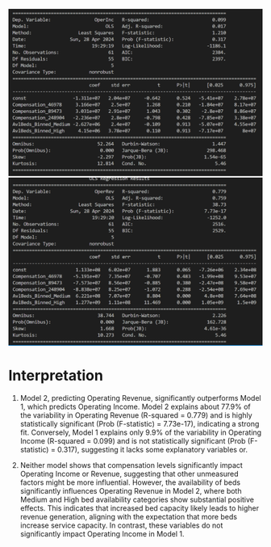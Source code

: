 ![model 1](assets\model_1.png)
![model 2](assets\model_2.png)

# Interpretation

1. Model 2, predicting Operating Revenue, significantly outperforms Model 1, which predicts Operating Income. Model 2 explains about 77.9% of the variability in Operating Revenue (R-squared = 0.779) and is highly statistically significant (Prob (F-statistic) = 7.73e-17), indicating a strong fit. Conversely, Model 1 explains only 9.9% of the variability in Operating Income (R-squared = 0.099) and is not statistically significant (Prob (F-statistic) = 0.317), suggesting it lacks some explanatory variables or.

2. Neither model shows that compensation levels significantly impact Operating Income or Revenue, suggesting that other unmeasured factors might be more influential. However, the availability of beds significantly influences Operating Revenue in Model 2, where both Medium and High bed availability categories show substantial positive effects. This indicates that increased bed capacity likely leads to higher revenue generation, aligning with the expectation that more beds increase service capacity. In contrast, these variables do not significantly impact Operating Income in Model 1.